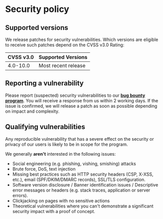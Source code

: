 # Security policy

## Supported versions

We release patches for security vulnerabilities. Which versions are eligible to receive such patches depend on the CVSS v3.0 Rating:

| CVSS v3.0 | Supported Versions  |
|-----------|---------------------|
| 4.0-10.0  | Most recent release |

## Reporting a vulnerability

Please report (suspected) security vulnerabilities to our **[bug bounty program](https://bugcrowd.com/aiven-mbb-og)**. You will receive a response from us within 2 working days. If the issue is confirmed, we will release a patch as soon as possible depending on impact and complexity.

## Qualifying vulnerabilities

Any reproducible vulnerability that has a severe effect on the security or privacy of our users is likely to be in scope for the program.

We generally **aren't** interested in the following issues:
* Social engineering (e.g. phishing, vishing, smishing) attacks
* Brute force, DoS, text injection
* Missing best practices such as HTTP security headers (CSP, X-XSS, etc.), email (SPF/DKIM/DMARC records), SSL/TLS configuration.
* Software version disclosure / Banner identification issues / Descriptive error messages or headers (e.g. stack traces, application or server errors).
* Clickjacking on pages with no sensitive actions
* Theoretical vulnerabilities where you can't demonstrate a significant security impact with a proof of concept.
